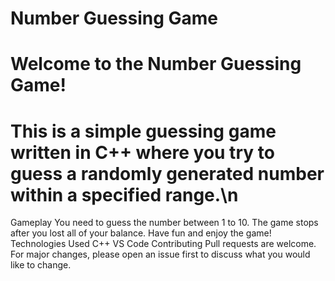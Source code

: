 # Number Guessing Game
# Welcome to the Number Guessing Game!
# This is a simple guessing game written in C++ where you try to guess a randomly generated number within a specified range.\n
Gameplay
You need to guess the number between 1 to 10.
The game stops after you lost all of your balance.
Have fun and enjoy the game!
Technologies Used
C++
VS Code
Contributing
Pull requests are welcome. For major changes, please open an issue first to discuss what you would like to change.

